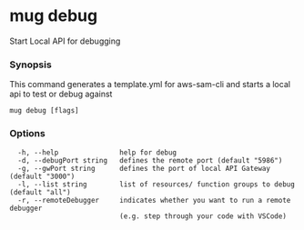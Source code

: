 # mug debug

Start Local API for debugging

### Synopsis

This command generates a template.yml for aws-sam-cli and starts a local api to test or debug against

```
mug debug [flags]
```

### Options

```
  -h, --help               help for debug
  -d, --debugPort string   defines the remote port (default "5986")
  -g, --gwPort string      defines the port of local API Gateway (default "3000")
  -l, --list string        list of resources/ function groups to debug (default "all")
  -r, --remoteDebugger     indicates whether you want to run a remote debugger
                           (e.g. step through your code with VSCode)
```